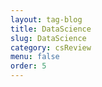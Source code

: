 ```yaml
---
layout: tag-blog
title: DataScience
slug: DataScience
category: csReview
menu: false
order: 5
---
```


